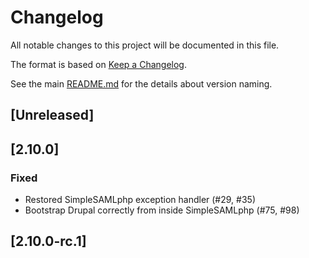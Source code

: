 # Changelog

All notable changes to this project will be documented in this file.

The format is based on [Keep a Changelog](https://keepachangelog.com/en/1.1.0/).

See the main [README.md](./README.md#branch-and-version-naming) for the details about version naming.


## [Unreleased]


## [2.10.0]
### Fixed
- Restored SimpleSAMLphp exception handler (#29, #35)
- Bootstrap Drupal correctly from inside SimpleSAMLphp (#75, #98)


## [2.10.0-rc.1]
